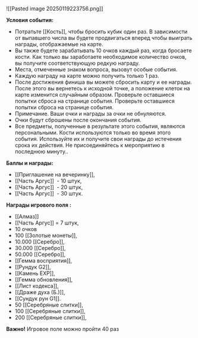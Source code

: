 ![[Pasted image 20250119223756.png]]


**Условия события:**  

- Потратьте [[Кость]], чтобы бросить кубик один раз. В зависимости от выпавшего числа вы будете продвигаться вперед чтобы выиграть награды, отображаемые на карте.
- Вы также будете зарабатывать 10 очков каждый раз, когда бросаете кости. Как только вы заработаете необходимое количество очков, вы получите соответствующую редкую награду.
- Места, отмеченные знаком вопроса, вызовут особые события.
- Каждую награду на карте можно получить только 1 раз.
- После достижения финиша вы можете сбросить карту и ее награды. После этого вы вернетесь к исходной точке, а положение клеток на карте изменится случайным образом. Проверьте оставшиеся попытки сброса на странице события. Проверьте оставшиеся попытки сброса на странице события.
- Примечание. Ваши очки и награды за очки не обнуляются.
- Очки будут сброшены после окончания события.
- Все предметы, полученные в результате этого события, являются персональными. Кости используются только во время этого события. Используйте их и получите свои награды до истечения срока их действия. Не присоединяйтесь к мероприятию в последнюю минуту..

  
**Баллы и награды:**  

- [[Приглашение на вечеринку]],
- [[Часть Аргус]]  - 10 штук,
- [[Часть Аргус]]  - 20 штук,
- [[Часть Аргус]]  - 30 штук.

  
**Награды игрового поля :**  

- [[Алмаз]]
- [[Часть Аргус]] = 7 штук,
- 10 очков
- 100 [[Золотые монеты]],
- 10.000 [[Серебро]],
- 30.000 [[Серебро]],
- 50.000 [[Серебро]],
- [[Гемма восприятия]],
- [[Рундук G2]],
- [[Камень EXP]],
- [[Гемма обновления]],
- [[Лист кодекса]],
- [[Драже духа (Б.)]],
- [[Сундук рун G1]].
- 50 [[Серебряные слитки]],
- 100 [[Серебряные слитки]],
- 200 [[Серебряные слитки]],

  
**Важно!** Игровое поле можно пройти 40 раз